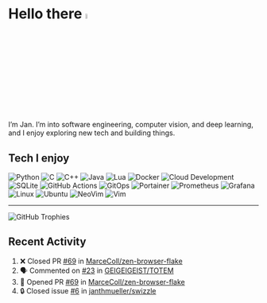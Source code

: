 # Hello there <img src="https://media.giphy.com/media/hvRJCLFzcasrR4ia7z/giphy.gif" width="5%">

I’m Jan. I’m into software engineering, computer vision, and deep learning, and I enjoy exploring new tech and building things.

## Tech I enjoy
![Python](https://img.shields.io/badge/Python-%2300599C.svg?style=flat-square&logo=python&logoColor=white)
![C](https://img.shields.io/badge/C-%2300599C.svg?style=flat-square&logo=c&logoColor=white)
![C++](https://img.shields.io/badge/C++-%2300599C.svg?style=flat-square&logo=c%2B%2B&logoColor=white)
![Java](https://img.shields.io/badge/Java-%23ED8B00.svg?style=flat-square&logo=java&logoColor=white)
![Lua](https://img.shields.io/badge/Lua-%232C2D72.svg?style=flat-square&logo=lua&logoColor=white)
![Docker](https://img.shields.io/badge/Docker-%232496ED.svg?style=flat-square&logo=docker&logoColor=white)
![Cloud Development](https://img.shields.io/badge/Cloud%20Development-4285F4?style=flat-square&logo=icloud&logoColor=white)
![SQLite](https://img.shields.io/badge/SQLite-%2307405e.svg?style=flat-square&logo=sqlite&logoColor=white)
![GitHub Actions](https://img.shields.io/badge/github%20actions-%232671E5.svg?style=flat-square&logo=githubactions&logoColor=white)
![GitOps](https://img.shields.io/badge/GitOps-F05032?style=flat-square&logo=git&logoColor=white)
![Portainer](https://img.shields.io/badge/Portainer-%23007ACC.svg?style=flat-square&logo=portainer&logoColor=white)
![Prometheus](https://img.shields.io/badge/Prometheus-%23E6522C.svg?style=flat-square&logo=prometheus&logoColor=white)
![Grafana](https://img.shields.io/badge/Grafana-%23F46800.svg?style=flat-square&logo=grafana&logoColor=white)
![Linux](https://img.shields.io/badge/Linux-%23FCC624.svg?style=flat-square&logo=linux&logoColor=black)
![Ubuntu](https://img.shields.io/badge/Ubuntu-E95420.svg?style=flat-square&logo=ubuntu&logoColor=white)
![NeoVim](https://img.shields.io/badge/NeoVim-%2357A143.svg?style=flat-square&logo=neovim&logoColor=white)
![Vim](https://img.shields.io/badge/Vim-%23019733.svg?style=flat-square&logo=vim&logoColor=white)

---
<img src="https://github-profile-trophy.vercel.app/?username=janthmueller&rank=-C,-?&no-frame=true&margin-w=5&margin-h=5" alt="GitHub Trophies" />


<h2>Recent Activity</h2>

<!--START_SECTION:activity-->
1. ❌ Closed PR [#69](https://github.com/MarceColl/zen-browser-flake/pull/69) in [MarceColl/zen-browser-flake](https://github.com/MarceColl/zen-browser-flake)
2. 🗣 Commented on [#23](https://github.com/GEIGEIGEIST/TOTEM/issues/23#issuecomment-3253483933) in [GEIGEIGEIST/TOTEM](https://github.com/GEIGEIGEIST/TOTEM)
3. 💪 Opened PR [#69](https://github.com/MarceColl/zen-browser-flake/pull/69) in [MarceColl/zen-browser-flake](https://github.com/MarceColl/zen-browser-flake)
4. 🔒 Closed issue [#6](https://github.com/janthmueller/swizzle/issues/6) in [janthmueller/swizzle](https://github.com/janthmueller/swizzle)
<!--END_SECTION:activity-->

